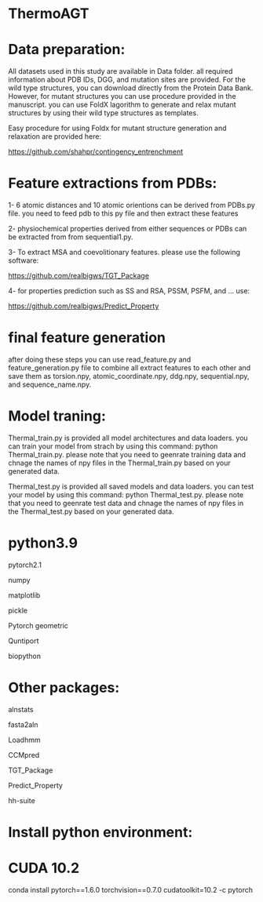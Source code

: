 # ThermoAGT
# Data preparation:

All datasets used in this study are available in Data folder. all required information about PDB IDs, DGG, and mutation sites are provided. For the wild type structures, you can download directly from the Protein Data Bank. However, for mutant structures you can use procedure provided in the manuscript. you can use FoldX lagorithm to generate and relax mutant structures by using their wild type structures as templates.

Easy procedure for using Foldx for mutant structure generation and relaxation are provided here:

https://github.com/shahpr/contingency_entrenchment

# Feature extractions from PDBs:

1- 6 atomic distances and 10 atomic orientions can be derived from PDBs.py file. you need to feed pdb to this py file and then extract these features

2- physiochemical properties derived from either sequences or PDBs can be extracted from from sequential1.py. 

3- To extract MSA and coevolitionary features. please use the following software:

https://github.com/realbigws/TGT_Package

4- for properties prediction such as SS and RSA, PSSM, PSFM, and ... use:

https://github.com/realbigws/Predict_Property
# final feature generation
after doing these steps you can use read_feature.py and feature_generation.py file to combine all extract features to each other and save them as torsion.npy, atomic_coordinate.npy, ddg.npy, sequential.npy, and sequence_name.npy.

# Model traning: 

Thermal_train.py is provided all model architectures and data loaders. you can train your model from strach by using this command: python Thermal_train.py. please note that you need to geenrate training data and chnage the names of npy files in the Thermal_train.py based on your generated data.

Thermal_test.py is provided all saved models and data loaders. you can test your model by using this command: python Thermal_test.py. please note that you need to geenrate test data and chnage the names of npy files in the Thermal_test.py based on your generated data.

# python3.9

pytorch2.1

numpy

matplotlib

pickle

Pytorch geometric 

Quntiport

biopython

# Other packages:

alnstats

fasta2aln

Loadhmm

CCMpred

TGT_Package

Predict_Property

hh-suite

# Install python environment:

# CUDA 10.2
conda install pytorch==1.6.0 torchvision==0.7.0 cudatoolkit=10.2 -c pytorch

